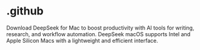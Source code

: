 # .github
Download DeepSeek for Mac to boost productivity with AI tools for writing, research, and workflow automation. DeepSeek macOS supports Intel and Apple Silicon Macs with a lightweight and efficient interface.
